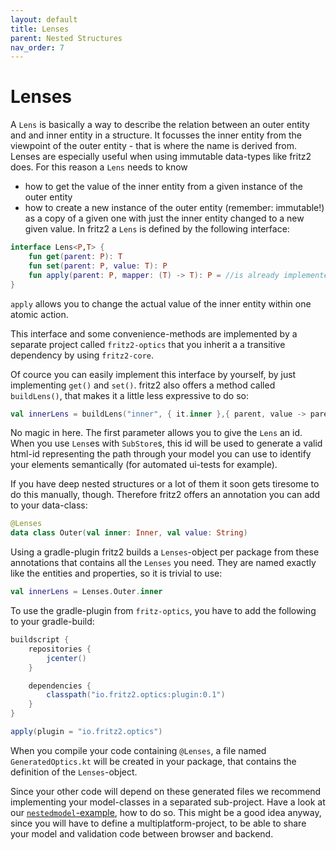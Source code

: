 ```yaml
---
layout: default
title: Lenses
parent: Nested Structures
nav_order: 7
---
```

# Lenses

A `Lens` is basically a way to describe the relation between an outer entity and and inner entity in a structure.
It focusses the inner entity from the viewpoint of the outer entity - that is where the name is derived from.
Lenses are especially useful when using immutable data-types like fritz2 does.
For this reason a `Lens` needs to know
  * how to get the value of the inner entity from a given instance of the outer entity
  * how to create a new instance of the outer entity (remember: immutable!) as a copy of a given one with just the inner entity changed to a new given value.
In fritz2 a `Lens` is defined by the following interface:
```kotlin
interface Lens<P,T> {
    fun get(parent: P): T
    fun set(parent: P, value: T): P
    fun apply(parent: P, mapper: (T) -> T): P = //is already implemented
}
```
`apply` allows you to change the actual value of the inner entity within one atomic action.

This interface and some convenience-methods are implemented by a separate project called `fritz2-optics` that you inherit a a transitive dependency by using `fritz2-core`.

Of cource you can easily implement this interface by yourself, by just implementing `get()` and `set()`. fritz2 also offers a method called `buildLens()`, that makes it a little less expressive to do so:

```kotlin
val innerLens = buildLens("inner", { it.inner },{ parent, value -> parent.copy(inner = value)})
```

No magic in here. The first parameter allows you to give the `Lens` an id. When you use `Lens`es with `SubStore`s, this id will be used to generate a valid html-id representing the path through your model you can use to identify your elements semantically (for automated ui-tests for example).

If you have deep nested structures or a lot of them it soon gets tiresome to do this manually, though. Therefore fritz2 offers an annotation you can add to your data-class:
```kotlin
@Lenses
data class Outer(val inner: Inner, val value: String)
```
Using a gradle-plugin fritz2 builds a `Lenses`-object per package from these annotations that contains all the `Lenses` you need. They are named exactly like the entities and properties, so it is trivial to use:

```kotlin
val innerLens = Lenses.Outer.inner
```

To use the gradle-plugin from `fritz-optics`, you have to add the following to your gradle-build:
```gradle
buildscript {
    repositories {
        jcenter()
    }

    dependencies {
        classpath("io.fritz2.optics:plugin:0.1")
    }
}

apply(plugin = "io.fritz2.optics")
```

When you compile your code containing `@Lenses`, a file named `GeneratedOptics.kt` will be created in your package, that contains the definition of the `Lenses`-object.

Since your other code will depend on these generated files we recommend implementing your model-classes in a separated sub-project. Have a look at our [`nestedmodel`-example](https://api.fritz2.dev/fritz2/io.fritz2.dom.html/-html-elements), how to do so. This might be a good idea anyway, since you will have to define a multiplatform-project, to be able to share your model and validation code between browser and backend.  